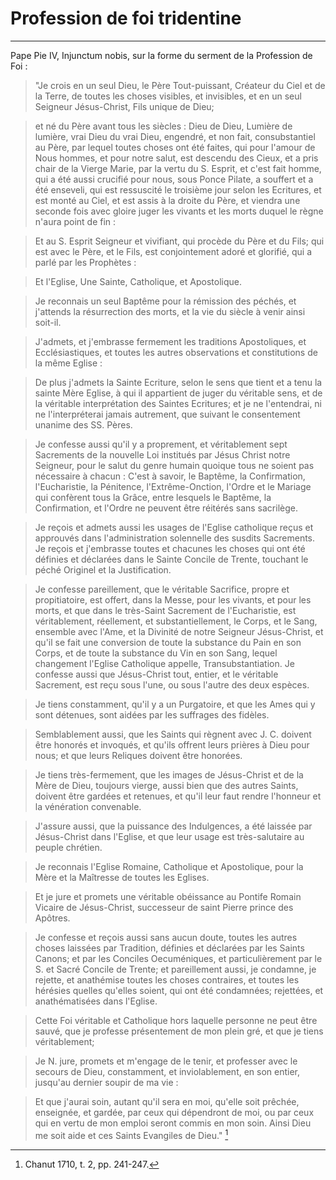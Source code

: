 # Profession de foi tridentine

***

Pape Pie IV, Injunctum nobis, sur la forme du serment de la Profession de Foi :

> "Je crois en un seul Dieu, le Père Tout-puissant, Créateur du Ciel et de la Terre, de toutes les choses visibles, et invisibles, et en un seul Seigneur Jésus-Christ, Fils unique de Dieu; 

> et né du Père avant tous les siècles : Dieu de Dieu, Lumière de lumière, vrai Dieu du vrai Dieu, engendré, et non fait, consubstantiel au Père, par lequel toutes choses ont été faites, qui pour l'amour de Nous hommes, et pour notre salut, est descendu des Cieux, et a pris chair de la Vierge Marie, par la vertu du S. Esprit, et c'est fait homme, qui a été aussi crucifié pour nous, sous Ponce Pilate, a souffert et a été enseveli, qui est ressuscité le troisième jour selon les Ecritures, et est monté au Ciel, et est assis à la droite du Père, et viendra une seconde fois avec gloire juger les vivants et les morts duquel le règne n'aura point de fin :

> Et au S. Esprit Seigneur et vivifiant, qui procède du Père et du Fils; qui est avec le Père, et le Fils, est conjointement adoré et glorifié, qui a parlé par les Prophètes : 

> Et l'Eglise, Une Sainte, Catholique, et Apostolique.

> Je reconnais un seul Baptême pour la rémission des péchés, et j'attends la résurrection des morts, et la vie du siècle à venir ainsi soit-il.

> J'admets, et j'embrasse fermement les traditions Apostoliques, et Ecclésiastiques, et toutes les autres observations et constitutions de la même Eglise :

> De plus j'admets la Sainte Ecriture, selon le sens que tient et a tenu la sainte Mère Eglise, à qui il appartient de juger du véritable sens, et de la véritable interprétation des Saintes Ecritures; et je ne l'entendrai, ni ne l'interpréterai jamais autrement, que suivant le consentement unanime des SS. Pères.

> Je confesse aussi qu'il y a proprement, et véritablement sept Sacrements de la nouvelle Loi institués par Jésus Christ notre Seigneur, pour le salut du genre humain quoique tous ne soient pas nécessaire à chacun : C'est à savoir, le Baptême, la Confirmation, l'Eucharistie, la Pénitence, l'Extrême-Onction, l'Ordre et le Mariage qui confèrent tous la Grâce, entre lesquels le Baptême, la Confirmation, et l'Ordre ne peuvent être réitérés sans sacrilège.

> Je reçois et admets aussi les usages de l'Eglise catholique reçus et approuvés dans l'administration solennelle des susdits Sacrements. Je reçois et j'embrasse toutes et chacunes les choses qui ont été définies et déclarées dans le Sainte Concile de Trente, touchant le péché Originel et la Justification.

> Je confesse pareillement, que le véritable Sacrifice, propre et propitiatoire, est offert, dans la Messe, pour les vivants, et pour les morts, et que dans le très-Saint Sacrement de l'Eucharistie, est véritablement, réellement, et substantiellement, le Corps, et le Sang, ensemble avec l'Ame, et la Divinité de notre Seigneur Jésus-Christ, et qu'il se fait une conversion de toute la substance du Pain en son Corps, et de toute la substance du Vin en son Sang, lequel changement l'Eglise Catholique appelle, Transubstantiation. Je confesse aussi que Jésus-Christ tout, entier, et le véritable Sacrement, est reçu sous l'une, ou sous l'autre des deux espèces.

> Je tiens constamment, qu'il y a un Purgatoire, et que les Ames qui y sont détenues, sont aidées par les suffrages des fidèles.

> Semblablement aussi, que les Saints qui règnent avec J. C. doivent être honorés et invoqués, et qu'ils offrent leurs prières à Dieu pour nous; et que leurs Reliques doivent être honorées.

> Je tiens très-fermement, que les images de Jésus-Christ et de la Mère de Dieu, toujours vierge, aussi bien que des autres Saints, doivent être gardées et retenues, et qu'il leur faut rendre l'honneur et la vénération convenable.

> J'assure aussi, que la puissance des Indulgences, a été laissée par Jésus-Christ dans l'Eglise, et que leur usage est très-salutaire au peuple chrétien.

> Je reconnais l'Eglise Romaine, Catholique et Apostolique, pour la Mère et la Maîtresse de toutes les Eglises.

> Et je jure et promets une véritable obéissance au Pontife Romain Vicaire de Jésus-Christ, successeur de saint Pierre prince des Apôtres.

> Je confesse et reçois aussi sans aucun doute, toutes les autres choses laissées par Tradition, définies et déclarées par les Saints Canons; et par les Conciles Oecuméniques, et particulièrement par le S. et Sacré Concile de Trente; et pareillement aussi, je condamne, je rejette, et anathémise toutes les choses contraires, et toutes les hérésies quelles qu'elles soient, qui ont été condamnées; rejettées, et anathématisées dans l'Eglise.

> Cette Foi véritable et Catholique hors laquelle personne ne peut être sauvé, que je professe présentement de mon plein gré, et que je tiens véritablement; 

> Je N. jure, promets et m'engage de le tenir, et professer avec le secours de Dieu, constamment, et inviolablement, en son entier, jusqu'au dernier soupir de ma vie :

> Et que j'aurai soin, autant qu'il sera en moi, qu'elle soit prêchée, enseignée, et gardée, par ceux qui dépendront de moi, ou par ceux qui en vertu de mon emploi seront commis en mon soin. Ainsi Dieu me soit aide et ces Saints Evangiles de Dieu." [^1]

[^1]: Chanut 1710, t. 2, pp. 241-247.


